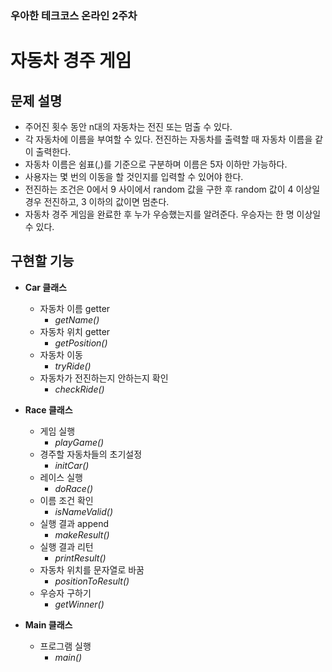 ### 우아한 테크코스 온라인 2주차
# 자동차 경주 게임

## 문제 설명
* 주어진 횟수 동안 n대의 자동차는 전진 또는 멈출 수 있다.
* 각 자동차에 이름을 부여할 수 있다. 전진하는 자동차를 출력할 때 자동차 이름을 같이 출력한다.
* 자동차 이름은 쉼표(,)를 기준으로 구분하며 이름은 5자 이하만 가능하다.
* 사용자는 몇 번의 이동을 할 것인지를 입력할 수 있어야 한다.
* 전진하는 조건은 0에서 9 사이에서 random 값을 구한 후 random 값이 4 이상일 경우 전진하고, 3 이하의 값이면 멈춘다.
* 자동차 경주 게임을 완료한 후 누가 우승했는지를 알려준다. 우승자는 한 명 이상일 수 있다.


## 구현할 기능
* __Car 클래스__
  * 자동차 이름 getter
    * _getName()_
  * 자동차 위치 getter
    * _getPosition()_
  * 자동차 이동
    * _tryRide()_
  * 자동차가 전진하는지 안하는지 확인
    * _checkRide()_

* __Race 클래스__
  * 게임 실행
    * _playGame()_
  * 경주할 자동차들의 초기설정
    * _initCar()_
  * 레이스 실행
    * _doRace()_
  * 이름 조건 확인
    * _isNameValid()_
  * 실행 결과 append
    * _makeResult()_
  * 실행 결과 리턴
    * _printResult()_
  * 자동차 위치를 문자열로 바꿈
    * _positionToResult()_
  * 우승자 구하기
    * _getWinner()_

* __Main 클래스__
  * 프로그램 실행
    * _main()_